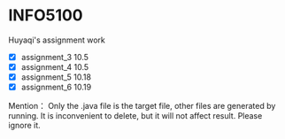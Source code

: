 # INFO5100
Huyaqi's assignment work

- [x] assignment_3 10.5
- [x] assignment_4 10.5
- [x] assignment_5 10.18
- [x] assignment_6 10.19

Mention： Only the .java file is the target file, other files are generated by running. It is inconvenient to delete, but it will not affect result. Please ignore it.
